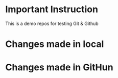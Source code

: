 # Important Instruction

This is a demo repos for testing Git & Github
# Changes made in local


# Changes made in GitHun

